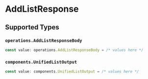 # AddListResponse


## Supported Types

### `operations.AddListResponseBody`

```typescript
const value: operations.AddListResponseBody = /* values here */
```

### `components.UnifiedListOutput`

```typescript
const value: components.UnifiedListOutput = /* values here */
```

